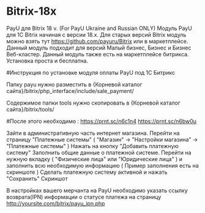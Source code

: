 # Bitrix-18x
PayU для Bitrix 18 v.
(For PayU Ukraine and Russian ONLY)
Модуль PayU для 1C Bitrix начиная с версии 18.х. Для старых версий Bitrix модуль можно взять тут https://github.com/payuru/Bitrix или в маркетплейсе.
Данный модуль подходит для версий Малый бизнес, Бизнес и Бизнес Веб-кластер.
Данный модуль также есть на маркетплейсе битрикса. Установка проста и бесплатна.

#Инструкция по установке модуля оплаты PayU под 1C Битрикс

Папку payu нужно разместить в {Корневой каталог сайта}/bitrix/php_interface/include/sale_payment/

Содержимое папки tools нужно скопировать в {Корневой каталог сайта}/bitrix/tools/

#После этого необходимо :
https://prnt.sc/n6c1n4
https://prnt.sc/n6bw0u

Зайти в административную часть интернет магазина.
Перейти на страницу "Платежные системы" ( "Магазин" -> "Настройки магазина" -> "Платежные системы" )
Нажать на кнопку "Добавить платежную систему"
Заполнить общие данные о платежной системе.
Перейти на нужную вкладку ( "Физические лица" или "Юридические лица" ) и заполнить всю необходимую информацию ( Пример заполнения есть на скриншоте )
Сделать платежную систему активной и нажать "Сохранить"
Скриншот

В настройках вашего мерчанта на PayU необходимо указать ссылку возврата(IPN) информации о статусе платежа на страницу http://yoursite.com/bitrix/payu_ipn.php
